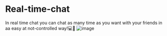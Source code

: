 # Real-time-chat
In real time chat you can chat as many time as you want with your friends in aa easy at not-controlled way!💻📱
![image](https://user-images.githubusercontent.com/73708474/153756884-703b5991-15b0-4620-8b86-06c0ab4cafca.png)
